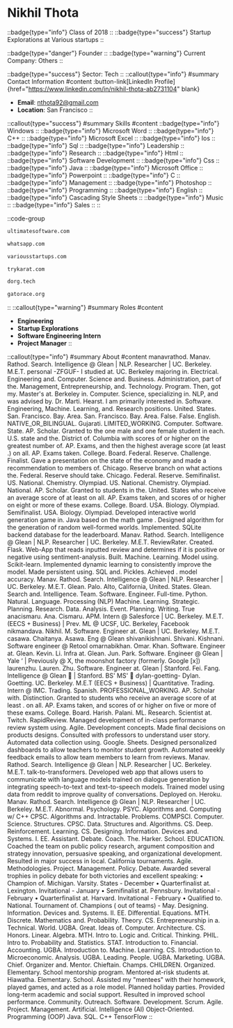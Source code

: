 # Nikhil Thota
::badge{type="info"}
Class of 2018
::
::badge{type="success"}
Startup Explorations at Various startups
::

::badge{type="danger"}
Founder
::
::badge{type="warning"}
Current Company: Others
::

::badge{type="success"}
Sector: Tech
::
::callout{type="info"}
#summary
Contact Information
#content
:button-link[LinkedIn Profile]{href="https://www.linkedin.com/in/nikhil-thota-ab2731104" blank}
- **Email**: nthota92@gmail.com
- **Location**: San Francisco
::

::callout{type="success"}
#summary
Skills
#content
::badge{type="info"}
Windows
::
::badge{type="info"}
Microsoft Word
::
::badge{type="info"}
C++
::
::badge{type="info"}
Microsoft Excel
::
::badge{type="info"}
Ios
::
::badge{type="info"}
Sql
::
::badge{type="info"}
Leadership
::
::badge{type="info"}
Research
::
::badge{type="info"}
Html
::
::badge{type="info"}
Software Development
::
::badge{type="info"}
Css
::
::badge{type="info"}
Java
::
::badge{type="info"}
Microsoft Office
::
::badge{type="info"}
Powerpoint
::
::badge{type="info"}
C
::
::badge{type="info"}
Management
::
::badge{type="info"}
Photoshop
::
::badge{type="info"}
Programming
::
::badge{type="info"}
English
::
::badge{type="info"}
Cascading Style Sheets
::
::badge{type="info"}
Music
::
::badge{type="info"}
Sales
::
::

::code-group
```bash [Ultimate Software]
ultimatesoftware.com
```
```bash [WhatsApp]
whatsapp.com
```
```bash [Various startups]
variousstartups.com
```
```bash [Karat]
trykarat.com
```
```bash [dOrg]
dorg.tech
```
```bash [Association Of Computer Engineers (Uf)]
gatorace.org
```
::
::callout{type="warning"}
#summary
Roles
#content
- **Engineering**
- **Startup Explorations**
- **Software Engineering Intern**
- **Project Manager**
::

::callout{type="info"}
#summary
About
#content
manavrathod. Manav. Rathod. Search. Intelligence @ Glean | NLP. Researcher | UC. Berkeley. M.E.T. personal -ZFGUF- I studied at. UC. Berkeley majoring in. Electrical. Engineering and. Computer. Science and. Business. Administration, part of the. Management, Entrepreneurship, and. Technology. Program. Then, got my. Master's at. Berkeley in. Computer. Science, specializing in. NLP, and was advised by. Dr. Marti. Hearst. I am primarily interested in. Software. Engineering, Machine. Learning, and. Research positions. United. States. San. Francisco. Bay. Area. San. Francisco. Bay. Area. False. False. English. NATIVE_OR_BILINGUAL. Gujarati. LIMITED_WORKING. Computer. Software. State. AP. Scholar. Granted to the one male and one female student in each. U.S. state and the. District of. Columbia with scores of or higher on the greatest number of. AP. Exams, and then the highest average score (at least .) on all. AP. Exams taken. College. Board. Federal. Reserve. Challenge. Finalist. Gave a presentation on the state of the economy and made a recommendation to members of. Chicago. Reserve branch on what actions the. Federal. Reserve should take. Chicago. Federal. Reserve. Semifinalist. US. National. Chemistry. Olympiad. US. National. Chemistry. Olympiad. National. AP. Scholar. Granted to students in the. United. States who receive an average score of at least on all. AP. Exams taken, and scores of or higher on eight or more of these exams. College. Board. USA. Biology. Olympiad. Semifinalist. USA. Biology. Olympiad. Developed interactive world generation game in. Java based on the math game . Designed algorithm for the generation of random well-formed worlds. Implemented. SQLite backend database for the leaderboard. Manav. Rathod. Search. Intelligence @ Glean | NLP. Researcher | UC. Berkeley. M.E.T. ReviewRater. Created. Flask. Web-App that reads inputted review and determines if it is positive or negative using sentiment-analysis. Built. Machine. Learning. Model using. Scikit-learn. Implemented dynamic learning to consistently improve the model. Made persistent using. SQL and. Pickles. Achieved . model accuracy. Manav. Rathod. Search. Intelligence @ Glean | NLP. Researcher | UC. Berkeley. M.E.T. Glean. Palo. Alto, California, United. States. Glean. Search and. Intelligence. Team. Software. Engineer. Full-time. Python. Natural. Language. Processing (NLP) Machine. Learning. Strategic. Planning. Research. Data. Analysis. Event. Planning. Writing. True anacismaru. Ana. Cismaru. APM. Intern @ Salesforce | UC. Berkeley. M.E.T. (EECS + Business) | Prev. ML @ UCSF, UC. Berkeley, Facebook nikmandava. Nikhil. M. Software. Engineer at. Glean | UC. Berkeley. M.E.T. casawa. Chaitanya. Asawa. Eng @ Glean shivanikishnani. Shivani. Kishnani. Software engineer @ Retool omarnabikhan. Omar. Khan. Software. Engineer at. Glean. Kevin. Li. Infra at. Glean. Jun. Park. Software. Engineer @ Glean | Yale ‘ | Previously @ X, the moonshot factory (formerly. Google [x]) laurenzhu. Lauren. Zhu. Software. Engineer at. Glean | Stanford. Fei. Fang. Intelligence @ Glean 🔎 | Stanford. BS' MS' 🌲 dylan-goetting- Dylan. Goetting. UC. Berkeley. M.E.T (EECS + Business) | Quantitative. Trading. Intern @ IMC. Trading. Spanish. PROFESSIONAL_WORKING. AP. Scholar with. Distinction. Granted to students who receive an average score of at least . on all. AP. Exams taken, and scores of or higher on five or more of these exams. College. Board. Harish. Palani. ML. Research. Scientist at. Twitch. RapidReview. Managed development of in-class performance review system using. Agile. Development concepts. Made final decisions on products designs. Consulted with professors to understand user story. Automated data collection using. Google. Sheets. Designed personalized dashboards to allow teachers to monitor student growth. Automated weekly feedback emails to allow team members to learn from reviews. Manav. Rathod. Search. Intelligence @ Glean | NLP. Researcher | UC. Berkeley. M.E.T. talk-to-transformers. Developed web app that allows users to communicate with language models trained on dialogue generation by integrating speech-to-text and text-to-speech models. Trained model using data from reddit to improve quality of conversations. Deployed on. Heroku. Manav. Rathod. Search. Intelligence @ Glean | NLP. Researcher | UC. Berkeley. M.E.T. Abnormal. Psychology. PSYC. Algorithms and. Computing w/ C++ CPSC. Algorithms and. Intractable. Problems. COMPSCI. Computer. Science. Structures. CPSC. Data. Structures and. Algorithms. CS. Deep. Reinforcement. Learning. CS. Designing. Information. Devices and. Systems. I. EE. Assistant. Debate. Coach. The. Harker. School. EDUCATION. Coached the team on public policy research, argument composition and strategy innovation, persuasive speaking, and organizational development. Resulted in major success in local. California tournaments. Agile. Methodologies. Project. Management. Policy. Debate. Awarded several trophies in policy debate for both victories and excellent speaking: • Champion of. Michigan. Varsity. States - December • Quarterfinalist at. Lexington. Invitational - January • Semifinalist at. Pennsbury. Invitational - February • Quarterfinalist at. Harvard. Invitational - February • Qualified to. National. Tournament of. Champions ( out of teams) - May. Designing. Information. Devices and. Systems. II. EE. Differential. Equations. MTH. Discrete. Mathematics and. Probability. Theory. CS. Entrepreneurship in a. Technical. World. UGBA. Great. Ideas of. Computer. Architecture. CS. Honors. Linear. Algebra. MTH. Intro to. Logic and. Critical. Thinking. PHIL. Intro to. Probability and. Statistics. STAT. Introduction to. Financial. Accounting. UGBA. Introduction to. Machine. Learning. CS. Introduction to. Microeconomic. Analysis. UGBA. Leading. People. UGBA. Marketing. UGBA. Chief. Organizer and. Mentor. Chieftain. Champs. CHILDREN. Organized. Elementary. School mentorship program. Mentored at-risk students at. Hiawatha. Elementary. School. Assisted my "mentees" with their homework, played games, and acted as a role model. Planned holiday parties. Provided long-term academic and social support. Resulted in improved school performance. Community. Outreach. Software. Development. Scrum. Agile. Project. Management. Artificial. Intelligence (AI) Object-Oriented. Programming (OOP) Java. SQL. C++ TensorFlow
::
